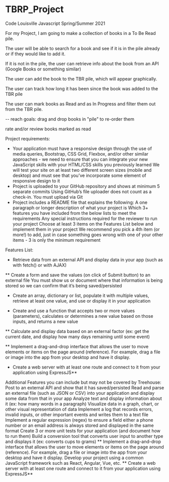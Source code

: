 # TBRP_Project
Code Louisville Javascript Spring/Summer 2021

For my Project, I am going to make a collection of books in a To Be Read pile. 

The user will be able to search for a book and see if it is in the pile already or if they would like to add it.

If it is not in the pile, the user can retrieve info about the book from an API (Google Books or something similar)

The user can add the book to the TBR pile, which will appear graphically. 

The user can track how long it has been since the book was added to the TBR pile

The user can mark books as Read and as In Progress and filter them out from the TBR pile.

-- reach goals: 
drag and drop books in "pile" to re-order them

rate and/or review books marked as read


Project requirements:

* Your application must have a responsive design through the use of media queries, Bootstrap, CSS Grid, Flexbox, and/or other similar approaches - we need to ensure that you can integrate your new JavaScript skills with your HTML/CSS skills you previously learned
We will test your site on at least two different screen sizes (mobile and desktop) and must see that you’ve incorporate some element of responsive design to it
* Project is uploaded to your GitHub repository and shows at minimum 5 separate commits
Using GitHub’s file uploader does not count as a check-in. You must upload via Git
* Project includes a README file that explains the following:
A one paragraph or longer description of what your project is
Which 3+ features you have included from the below lists to meet the requirements
Any special instructions required for the reviewer to run your project
Choose at least 3 items on the Features List below and implement them in your project
We recommend you pick a 4th item (or more!) to add, just in case something goes wrong with one of your other items - 3 is only the minimum requirement


Features List:

* Retrieve data from an external API and display data in your app (such as with fetch() or with AJAX)

** Create a form and save the values (on click of Submit button) to an external file 
You must show us or document where that information is being stored so we can confirm that it’s being saved/persisted

* Create an array, dictionary or list, populate it with multiple values, retrieve at least one value, and use or display it in your application

* Create and use a function that accepts two or more values (parameters), calculates or determines a new value based on those inputs, and returns a new value

** Calculate and display data based on an external factor (ex: get the current date, and display how many days remaining until some event)

** Implement a drag-and-drop interface that allows the user to move elements or items on the page around (reference). For example, drag a file or image into the app from your desktop and have it display. 

* Create a web server with at least one route and connect to it from your application using ExpressJS**



Additional Features you can include but may not be covered by Treehouse:
Post to an external API and show that it has saved/persisted
Read and parse an external file (such as JSON or CSV) into your application and display some data from that in your app
Analyze text and display information about it (ex: how many words in a paragraph)
Visualize data in a graph, chart, or other visual representation of data
Implement a log that records errors, invalid inputs, or other important events and writes them to a text file
Implement a regular expression (regex) to ensure a field either a phone number or an email address is always stored and displayed in the same format
Create 3 or more unit tests for your application (and document how to run them)
Build a conversion tool that converts user input to another type and displays it (ex: converts cups to grams)
** Implement a drag-and-drop interface that allows the user to move elements or items on the page around (reference). For example, drag a file or image into the app from your desktop and have it display. 
Develop your project using a common JavaScript framework such as React, Angular, Vue, etc.
** Create a web server with at least one route and connect to it from your application using ExpressJS**

